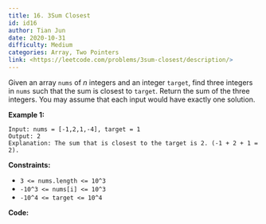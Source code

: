 ```yaml
---
title: 16. 3Sum Closest
id: id16
author: Tian Jun
date: 2020-10-31
difficulty: Medium
categories: Array, Two Pointers
link: <https://leetcode.com/problems/3sum-closest/description/>
---
```


Given an array `nums` of _n_ integers and an integer `target`, find three
integers in `nums` such that the sum is closest to `target`. Return the sum of
the three integers. You may assume that each input would have exactly one
solution.



**Example 1:**
            
	Input: nums = [-1,2,1,-4], target = 1    
	Output: 2    
	Explanation: The sum that is closest to the target is 2. (-1 + 2 + 1 = 2).    



**Constraints:**

  * `3 <= nums.length <= 10^3`
  * `-10^3 <= nums[i] <= 10^3`
  * `-10^4 <= target <= 10^4`


**Code:**
